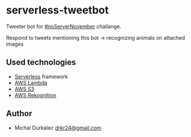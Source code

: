 # serverless-tweetbot

Tweeter bot for [#noServerNovember](https://serverless.com/blog/no-server-november-challenge/) challange.

Respond to tweets mentioning this bot -> recognizing animals on attached images

## Used technologies
* [Serverless](https://serverless.com) framework
* [AWS Lambda](https://aws.amazon.com/lambda/)
* [AWS S3](https://aws.amazon.com/s3/)
* [AWS Rekognition](https://aws.amazon.com/rekognition/)

## Author

* Michal Durkalec <drkr24@gmail.com>